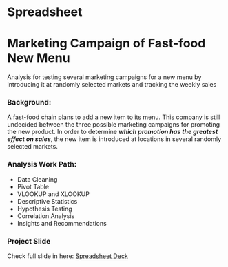 # Spreadsheet
# Marketing Campaign of Fast-food New Menu
Analysis for testing several marketing campaigns for a new menu by introducing it at randomly selected markets and tracking the weekly sales

### Background:
A fast-food chain plans to add a new item to its menu. 
This company is still undecided between the three possible marketing campaigns for promoting the new product.
In order to determine *__*which promotion has the greatest effect on sales*__*, the new item is introduced at locations in several randomly selected markets.

### Analysis Work Path:
- Data Cleaning
- Pivot Table
- VLOOKUP and XLOOKUP
- Descriptive Statistics
- Hypothesis Testing
- Correlation Analysis
- Insights and Recommendations

### Project Slide
Check full slide in here: [Spreadsheet Deck]()

